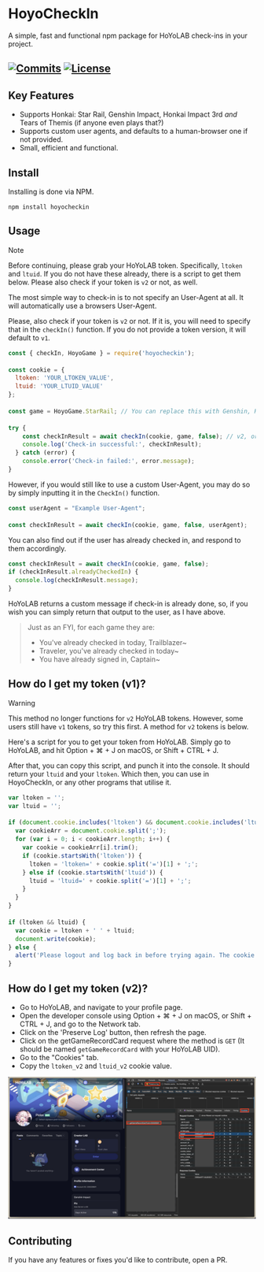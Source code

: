 # HoyoCheckIn

A simple, fast and functional npm package for HoYoLAB check-ins in your project.

[![Commits](https://img.shields.io/github/last-commit/Pixlox/hoyocheckin?style=for-the-badge)](https://img.shields.io/github/last-commit/Pixlox/hoyocheckin?style=for-the-badge)
[![License](https://img.shields.io/npm/l/hoyocheckin?style=for-the-badge)](https://img.shields.io/npm/l/hoyocheckin?style=for-the-badge)
---
## Key Features
- Supports Honkai: Star Rail, Genshin Impact, Honkai Impact 3rd _and_ Tears of Themis (if anyone even plays that?)
- Supports custom user agents, and defaults to a human-browser one if not provided.
- Small, efficient and functional.

## Install
Installing is done via NPM. 
```
npm install hoyocheckin
```

## Usage
> [!NOTE] 
> Before continuing, please grab your HoYoLAB token. Specifically, ```ltoken``` and ```ltuid```. If you do not have these already, there is a script to get them below. Please also check if your token is ```v2``` or not, as well.

The most simple way to check-in is to not specify an User-Agent at all. It will automatically use a browsers User-Agent.

Please, also check if your token is ```v2``` or not. If it is, you will need to specify that in the ```checkIn()``` function. If you do not provide a token version, it will default to ```v1```.

```js
const { checkIn, HoyoGame } = require('hoyocheckin');

const cookie = {
  ltoken: 'YOUR_LTOKEN_VALUE',
  ltuid: 'YOUR_LTUID_VALUE'
};

const game = HoyoGame.StarRail; // You can replace this with Genshin, HKImpact or TearsOfThemis, for those respective games.

try {
    const checkInResult = await checkIn(cookie, game, false); // v2, or not.
    console.log('Check-in successful:', checkInResult);
  } catch (error) {
    console.error('Check-in failed:', error.message);
}
```

However, if you would still like to use a custom User-Agent, you may do so by simply inputting it in the ```CheckIn()``` function.

```js
const userAgent = "Example User-Agent";

const checkInResult = await checkIn(cookie, game, false, userAgent);
```

You can also find out if the user has already checked in, and respond to them accordingly.

```js
const checkInResult = await checkIn(cookie, game, false);
if (checkInResult.alreadyCheckedIn) {
  console.log(checkInResult.message);
}
```

HoYoLAB returns a custom message if check-in is already done, so, if you wish you can simply return that output to the user, as I have above.

> Just as an FYI, for each game they are:
>- You've already checked in today, Trailblazer~
>- Traveler, you've already checked in today~
>- You have already signed in, Captain~


## How do I get my token (v1)?

> [!WARNING] 
> This method no longer functions for ```v2``` HoYoLAB tokens. However, some users still have ```v1``` tokens, so try this first. A method for ```v2``` tokens is below.

Here's a script for you to get your token from HoYoLAB. Simply go to HoYoLAB, and hit Option + ⌘ + J on macOS, or Shift + CTRL + J.

After that, you can copy this script, and punch it into the console. It should return your ```ltuid``` and your ```ltoken```. Which then, you can use in HoyoCheckIn, or any other programs that utilise it.

```js
var ltoken = '';
var ltuid = '';

if (document.cookie.includes('ltoken') && document.cookie.includes('ltuid')) {
  var cookieArr = document.cookie.split(';');
  for (var i = 0; i < cookieArr.length; i++) {
    var cookie = cookieArr[i].trim();
    if (cookie.startsWith('ltoken')) {
      ltoken = 'ltoken=' + cookie.split('=')[1] + ';';
    } else if (cookie.startsWith('ltuid')) {
      ltuid = 'ltuid=' + cookie.split('=')[1] + ';';
    }
  }
}

if (ltoken && ltuid) {
  var cookie = ltoken + ' ' + ltuid;
  document.write(cookie);
} else {
  alert('Please logout and log back in before trying again. The cookie is currently expired or invalid!');
}
```


## How do I get my token (v2)?

- Go to HoYoLAB, and navigate to your profile page.
- Open the developer console using Option + ⌘ + J on macOS, or Shift + CTRL + J, and go to the Network tab. 
- Click on the 'Preserve Log' button, then refresh the page.
- Click on the getGameRecordCard request where the method is ```GET``` (It should be named ```getGameRecordCard``` with your HoYoLAB UID).
- Go to the "Cookies" tab. 
- Copy the ```ltoken_v2``` and ```ltuid_v2``` cookie value.

![Demo Screenshot](demo_screenshot.jpg?raw=true "I do not have a v2 token, so please look for ltoken_v2 and ltuid_v2 in your cookies instead.")


## Contributing

If you have any features or fixes you'd like to contribute, open a PR.






